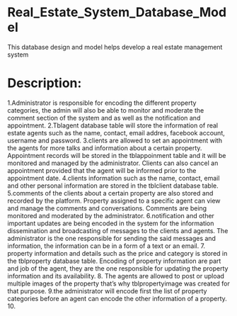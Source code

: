 # Real_Estate_System_Database_Model
This database design and model helps develop a real estate management system
# Description: 
1.Administrator is responsible for encoding the different property categories, 
the admin will also be able to monitor and moderate the comment section of the system and as well as the notification and appointment.
2.Tblagent database table will store the information of real estate agents such as the name, contact, email addres, facebook account, username and password.
3.clients are allowed to set an appointment with the agents for more talks and information about a certain property. 
 Appointment records will be stored in the tblappoinment table and it will be monitored and managed by the administrator. 
 Clients can also cancel an appointment provided that the agent will be informed prior to the appointment date.
4.clients information such as the name, contact, email and other personal information are stored in the tblclient database table.
5.comments of the clients about a certain property are also stored and recorded by the platform. Property assigned to a specific agent 
can view and manage the comments and conversations. Comments are being monitored and moderated by the administrator.
6.notification and other important updates are being encoded in the system for the information dissemination and broadcasting of messages to the clients and agents. 
The administrator is the one responsible for sending the said messages and information, the information can be in a form of a text or an email.
7. property information and details such as the price and category is stored in the tblproperty database table.
 Encoding of property information are part and job of the agent, they are the one responsible for updating the property information and its availability.
8. The agents are allowed to post or upload multiple images of the property that’s why tblpropertyimage was created for that purpose.
9.the administrator will encode first the list of property categories before an agent can encode the other information of a property.
10.
